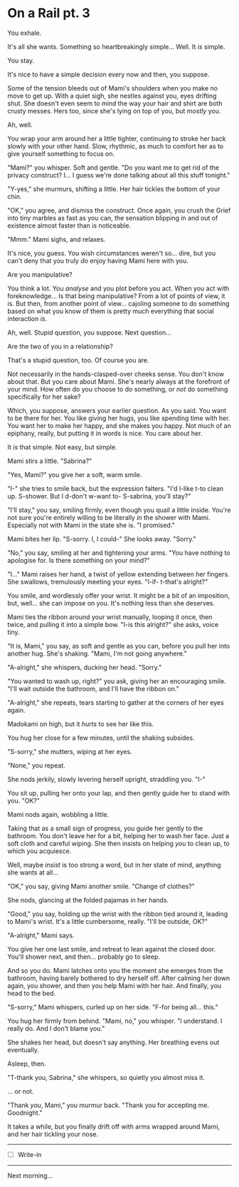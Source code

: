 # On a Rail pt. 3

You exhale.

It's all she wants. Something so heartbreakingly simple... Well. It *is* simple.

You stay.

It's nice to have a simple decision every now and then, you suppose.

Some of the tension bleeds out of Mami's shoulders when you make no move to get up. With a quiet sigh, she nestles against you, eyes drifting shut. She doesn't even seem to mind the way your hair and shirt are both crusty messes. Hers too, since she's lying on top of you, but *mostly* you.

Ah, well.

You wrap your arm around her a little tighter, continuing to stroke her back slowly with your other hand. Slow, rhythmic, as much to comfort her as to give yourself something to focus on.

"Mami?" you whisper. Soft and gentle. "Do you want me to get rid of the privacy construct? I... I guess we're done talking about all this stuff tonight."

"Y-yes," she murmurs, shifting a little. Her hair tickles the bottom of your chin.

"OK," you agree, and dismiss the construct. Once again, you crush the Grief into tiny marbles as fast as you can, the sensation blipping in and out of existence almost faster than is noticeable.

"Mmm." Mami sighs, and relaxes.

It's nice, you guess. You wish circumstances weren't so... dire, but you can't deny that you truly *do* enjoy having Mami here with you.

Are you manipulative?

You think a lot. You *analyse* and you plot before you act. When you act with foreknowledge... Is that being manipulative? From a lot of points of view, it is. But then, from another point of view\... cajoling someone to do something based on what you know of them is pretty much everything that social interaction *is*.

Ah, well. Stupid question, you suppose. Next question...

Are the two of you in a relationship?

That's a stupid question, too. Of course you are.

Not necessarily in the hands-clasped-over cheeks sense. You don't know about that. But you care about Mami. She's nearly always at the forefront of your mind. How often do you choose to do something, or *not* do something specifically for her sake?

Which, you suppose, answers your earlier question. As you said. You want to be there for her. You like giving her hugs, you like spending time with her. You want her to make her happy, and she makes you happy. Not much of an epiphany, really, but putting it in words is nice. You care about her.

It *is* that simple. Not easy, but simple.

Mami stirs a little. "Sabrina?"

"Yes, Mami?" you give her a soft, warm smile.

"I-" she tries to smile back, but the expression falters. "I'd l-like t-to clean up. S-shower. But I d-don't w-want to- S-sabrina, you'll stay?"

"I'll stay," you say, smiling firmly, even though you quail a little inside. You're not sure you're entirely willing to be literally *in* the shower with Mami. Especially not with Mami in the state she is. "I promised."

Mami bites her lip. "S-sorry. I, I could-" She looks away. "Sorry."

"No," you say, smiling at her and tightening your arms. "You have nothing to apologise for. Is there something on your mind?"

"I..." Mami raises her hand, a twist of yellow extending between her fingers. She swallows, tremulously meeting your eyes. "I-if- t-that's alright?"

You smile, and wordlessly offer your wrist. It might be a bit of an imposition, but, well... she can impose on you. It's nothing less than she deserves.

Mami ties the ribbon around your wrist manually, looping it once, then twice, and pulling it into a simple bow. "I-is this alright?" she asks, voice tiny.

"It is, Mami," you say, as soft and gentle as you can, before you pull her into another hug. She's shaking. "Mami, I'm not going anywhere."

"A-alright," she whispers, ducking her head. "Sorry."

"You wanted to wash up, right?" you ask, giving her an encouraging smile. "I'll wait outside the bathroom, and I'll have the ribbon on."

"A-alright," she repeats, tears starting to gather at the corners of her eyes again.

Madokami on high, but it *hurts* to see her like this.

You hug her close for a few minutes, until the shaking subsides.

"S-sorry," she mutters, wiping at her eyes.

"None," you repeat.

She nods jerkily, slowly levering herself upright, straddling you. "I-"

You sit up, pulling her onto your lap, and then gently guide her to stand with you. "OK?"

Mami nods again, wobbling a little.

Taking that as a small sign of progress, you guide her gently to the bathroom. You don't leave her for a bit, helping her to wash her face. Just a soft cloth and careful wiping. She then insists on helping *you* to clean up, to which you acquiesce.

Well, maybe *insist* is too strong a word, but in her state of mind, anything she wants at all...

"OK," you say, giving Mami another smile. "Change of clothes?"

She nods, glancing at the folded pajamas in her hands.

"Good," you say, holding up the wrist with the ribbon tied around it, leading to Mami's wrist. It's a little cumbersome, really. "I'll be outside, OK?"

"A-alright," Mami says.

You give her one last smile, and retreat to lean against the closed door. You'll shower next, and then... probably go to sleep.

And so you do. Mami latches onto you the moment she emerges from the bathroom, having barely bothered to dry herself off. After calming her down again, you shower, and then you help Mami with her hair. And finally, you head to the bed.

"S-sorry," Mami whispers, curled up on her side. "F-for being all... this."

You hug her firmly from behind. "Mami, no," you whisper. "I understand. I really do. And I don't blame you."

She shakes her head, but doesn't say anything. Her breathing evens out eventually.

Asleep, then.

"T-thank you, Sabrina," she whispers, so quietly you almost miss it.

... or not.

"Thank *you*, Mami," you murmur back. "Thank you for accepting me. Goodnight."

It takes a while, but you finally drift off with arms wrapped around Mami, and her hair tickling your nose.

---

- [ ] Write-in

---

Next morning...
